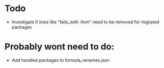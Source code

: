 # Todo
- Investigate if lines like "fails_with :llvm" need to be removed for migrated packages

# Probably wont need to do:
- Add handled packages to formula_renames.json


